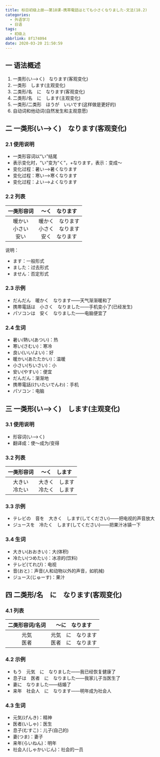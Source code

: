 ```yaml
---
title: 标日初级上册——第18课-携帯電話はとても小さくなりました-文法(18.2)
categories:
  - 外语学习
  - 日语
tags:
  - 初级上
abbrlink: 8f174094
date: 2020-03-20 21:50:59
---
```

## 一 语法概述

1. 一类形(い—>く)　なります(客观变化)
2. 一类形　します(主观变化)
3. 二类形/名　に　なります(客观变化)
4. 二类形/名　に　します(主观变化)
5. 一类形/二类形　ほうが　いいです(这样做是更好的)
6. 自动词和他动词(自然发生和主观意愿)

<!--more-->

## 二 一类形(い—>く)　なります(客观变化)

### 2.1 使用说明

* 一类形容词以“い”结尾
* 表示变化时，“い”变为“く”，+なります，表示：变成～
* 变化过程：暑い——>暑くなります
* 变化过程：寒い——>寒くなります
* 变化过程：よい——>よくなります

### 2.2 列表

|        一类形容词        |                     ～く　なります                     |
| :----------------------: | :----------------------------------------------------: |
| 暖かい<br>小さい<br>安い | 暖かく　なります<br>小さく　なります<br>安く　なります |

说明：  
* ます：一般形式
* ました：过去形式
* ません：否定形式

### 2.3 示例

* だんだん　暖かく　なります——天气渐渐暖和了
* 携帯電話は　小さく　なりました——手机变小了(已经发生)
* パソコンは　安く　なりました——电脑便宜了

### 2.4 生词

* 暑い/熱い(あつい)：热
* 寒い(さむい)：寒冷
* 良い(いい/よい)：好
* 暖かい(あたたかい)：温暖
* 小さい(ちいさい)：小
* 安い(やすい)：便宜
* だんだん：渐渐地
* 携帯電話(けいたいでんわ)：手机
* パソコン：电脑

## 三 一类形(い—>く)　します(主观变化)

### 3.1 使用说明

* 形容词(い—>く)
* 翻译成：使～成为/变得

### 3.2 列表

|      一类形容词       |             ～く　します              |
| :-------------------: | :-----------------------------------: |
| 大きい<br>冷たい<br/> | 大きく　します<br>冷たく　します<br/> |

 ### 3.3 示例

* テレビの　音を　大きく　します(してください)——把电视的声音放大
* ジュースを　冷たく　します(してください)——把果汁冰镇一下

### 3.4 生词

* 大きい(おおきい)：大(体积)
* 冷たい(つめたい)：冰凉的(饮料)
* テレビ(てれび)：电视
* 音(おと)：声音(人和动物以外的声音，如机械)
* ジュース(じゅーす)：果汁

## 四 二类形/名　に　なります(客观变化)

### 4.1 列表

|  二类形容词/名词  |                ～に　なります                 |
| :---------------: | :-------------------------------------------: |
| 元気<br>医者<br/> | 元気　に　なります<br>医者　に　なります<br/> |

### 4.2 示例

* もう　元気　に　なりました——我已经恢复健康了
* 息子は　医者　に　なりました——我家儿子当医生了
* 妻に　なりました——结婚了
* 来年　社会人　に　なります——明年成为社会人

### 4.3 生词

* 元気(げんき)：精神
* 医者(いしゃ)：医生
* 息子(むすこ)：儿子(自己的)
* 妻(つま)：妻子
* 来年(らいねん)：明年
* 社会人(しゃかいじん)：社会的一员